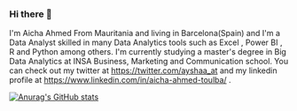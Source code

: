 ### Hi there 👋

I'm Aicha Ahmed From Mauritania and living in Barcelona(Spain) and I'm a Data Analyst skilled in many Data Analytics tools such as Excel , Power BI , R and Python among others. I'm currently studying a master's degree in Big Data Analytics at INSA Business, Marketing and Communication school. You can check out my twitter at https://twitter.com/ayshaa_at and my linkedin profile at https://www.linkedin.com/in/aicha-ahmed-toulba/ .

[![Anurag's GitHub stats](https://github-readme-stats.vercel.app/api?username=Aichaatolba)](https://github.com/Aichaatolba/github-readme-stats)
